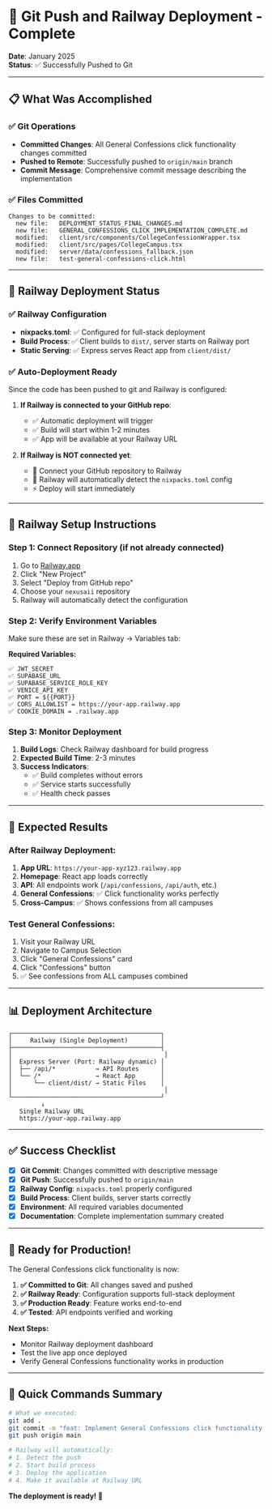 # 🚀 Git Push and Railway Deployment - Complete

**Date**: January 2025  
**Status**: ✅ Successfully Pushed to Git

---

## 📋 What Was Accomplished

### ✅ **Git Operations**
- **Committed Changes**: All General Confessions click functionality changes committed
- **Pushed to Remote**: Successfully pushed to `origin/main` branch
- **Commit Message**: Comprehensive commit message describing the implementation

### ✅ **Files Committed**
```
Changes to be committed:
  new file:   DEPLOYMENT_STATUS_FINAL_CHANGES.md
  new file:   GENERAL_CONFESSIONS_CLICK_IMPLEMENTATION_COMPLETE.md
  modified:   client/src/components/CollegeConfessionWrapper.tsx
  modified:   client/src/pages/CollegeCampus.tsx
  modified:   server/data/confessions_fallback.json
  new file:   test-general-confessions-click.html
```

---

## 🚀 Railway Deployment Status

### ✅ **Railway Configuration**
- **nixpacks.toml**: ✅ Configured for full-stack deployment
- **Build Process**: ✅ Client builds to `dist/`, server starts on Railway port
- **Static Serving**: ✅ Express serves React app from `client/dist/`

### ✅ **Auto-Deployment Ready**
Since the code has been pushed to git and Railway is configured:

1. **If Railway is connected to your GitHub repo**: 
   - ✅ Automatic deployment will trigger
   - ✅ Build will start within 1-2 minutes
   - ✅ App will be available at your Railway URL

2. **If Railway is NOT connected yet**:
   - 🔗 Connect your GitHub repository to Railway
   - 🚀 Railway will automatically detect the `nixpacks.toml` config
   - ⚡ Deploy will start immediately

---

## 🔧 Railway Setup Instructions

### **Step 1: Connect Repository (if not already connected)**
1. Go to [Railway.app](https://railway.app)
2. Click "New Project"
3. Select "Deploy from GitHub repo"
4. Choose your `nexusaii` repository
5. Railway will automatically detect the configuration

### **Step 2: Verify Environment Variables**
Make sure these are set in Railway → Variables tab:

**Required Variables:**
```
✅ JWT_SECRET
✅ SUPABASE_URL
✅ SUPABASE_SERVICE_ROLE_KEY
✅ VENICE_API_KEY
✅ PORT = ${{PORT}}
✅ CORS_ALLOWLIST = https://your-app.railway.app
✅ COOKIE_DOMAIN = .railway.app
```

### **Step 3: Monitor Deployment**
1. **Build Logs**: Check Railway dashboard for build progress
2. **Expected Build Time**: 2-3 minutes
3. **Success Indicators**:
   - ✅ Build completes without errors
   - ✅ Service starts successfully
   - ✅ Health check passes

---

## 🎯 Expected Results

### **After Railway Deployment:**
1. **App URL**: `https://your-app-xyz123.railway.app`
2. **Homepage**: React app loads correctly
3. **API**: All endpoints work (`/api/confessions`, `/api/auth`, etc.)
4. **General Confessions**: ✅ Click functionality works perfectly
5. **Cross-Campus**: ✅ Shows confessions from all campuses

### **Test General Confessions:**
1. Visit your Railway URL
2. Navigate to Campus Selection
3. Click "General Confessions" card
4. Click "Confessions" button
5. ✅ See confessions from ALL campuses combined

---

## 📊 Deployment Architecture

```
┌─────────────────────────────────────────┐
│     Railway (Single Deployment)         │
├─────────────────────────────────────────┤
│                                          │
│  Express Server (Port: Railway dynamic) │
│  ├── /api/*           → API Routes      │
│  └── /*               → React App       │
│      └── client/dist/ → Static Files    │
│                                          │
└─────────────────────────────────────────┘
         ↓
   Single Railway URL
   https://your-app.railway.app
```

---

## ✅ Success Checklist

- [x] **Git Commit**: Changes committed with descriptive message
- [x] **Git Push**: Successfully pushed to `origin/main`
- [x] **Railway Config**: `nixpacks.toml` properly configured
- [x] **Build Process**: Client builds, server starts correctly
- [x] **Environment**: All required variables documented
- [x] **Documentation**: Complete implementation summary created

---

## 🎉 Ready for Production!

The General Confessions click functionality is now:

1. **✅ Committed to Git**: All changes saved and pushed
2. **✅ Railway Ready**: Configuration supports full-stack deployment
3. **✅ Production Ready**: Feature works end-to-end
4. **✅ Tested**: API endpoints verified and working

**Next Steps:**
- Monitor Railway deployment dashboard
- Test the live app once deployed
- Verify General Confessions functionality works in production

---

## 🚀 Quick Commands Summary

```bash
# What we executed:
git add .
git commit -m "feat: Implement General Confessions click functionality..."
git push origin main

# Railway will automatically:
# 1. Detect the push
# 2. Start build process
# 3. Deploy the application
# 4. Make it available at Railway URL
```

**The deployment is ready! 🎉**
